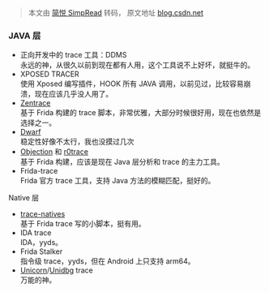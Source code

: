 > 本文由 [简悦 SimpRead](http://ksria.com/simpread/) 转码， 原文地址 [blog.csdn.net](https://blog.csdn.net/qq_38851536/article/details/115082548?spm=1001.2014.3001.5501)

### JAVA 层

*   正向开发中的 trace 工具：DDMS  
    永远的神，从很久以前到现在都有人用，这个工具说不上好坏，就挺牛的。
*   XPOSED TRACER  
    使用 Xposed 编写插件，HOOK 所有 JAVA 调用，以前见过，比较容易崩溃，现在应该几乎没人用了。
*   [Zentrace](https://github.com/hluwa/ZenTracer)  
    基于 Frida 构建的 trace 脚本，非常优雅，大部分时候很好用，现在也依然是选择之一。
*   [Dwarf](https://github.com/iGio90/Dwarf)  
    稳定性好像不太行，我也没摸过几次
*   [Objection](https://github.com/sensepost/objection) 和 [r0trace](https://github.com/r0ysue/r0tracer)  
    基于 Frida 构建，应该是现在 Java 层分析和 trace 的主力工具。
*   Frida-trace  
    Frida 官方 trace 工具，支持 Java 方法的模糊匹配，挺好的。

Native 层

*   [trace-natives](https://github.com/Pr0214/trace_natives)  
    基于 Frida trace 写的小脚本，挺有用。
*   IDA trace  
    IDA，yyds。
*   Frida Stalker  
    指令级 trace，yyds，但在 Android 上只支持 arm64。
*   [Unicorn](https://github.com/unicorn-engine/unicorn)/[Unidbg](https://github.com/zhkl0228/unidbg) trace  
    万能的神。